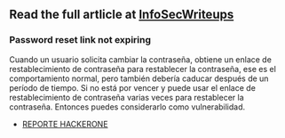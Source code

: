 ## Read the full artlicle at [InfoSecWriteups](https://infosecwriteups.com/all-about-password-reset-vulnerabilities-3bba86ffedc7)

### Password reset link not expiring
Cuando un usuario solicita cambiar la contraseña, obtiene un enlace de restablecimiento de contraseña para restablecer la contraseña, ese es el comportamiento normal, pero también debería caducar después de un período de tiempo. Si no está por vencer y puede usar el enlace de restablecimiento de contraseña varias veces para restablecer la contraseña. Entonces puedes considerarlo como vulnerabilidad.
- [REPORTE HACKERONE](https://hackerone.com/reports/685007?source=post_page-----3bba86ffedc7--------------------------------)
